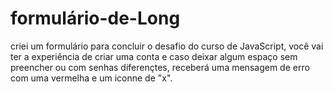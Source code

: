 # formulário-de-Long
criei um formulário para concluir o desafio do curso de JavaScript, você vai ter a experiência de criar uma conta e caso deixar algum espaço sem preencher ou com senhas 
diferençtes, receberá uma mensagem de erro com uma vermelha e um iconne de "x".
